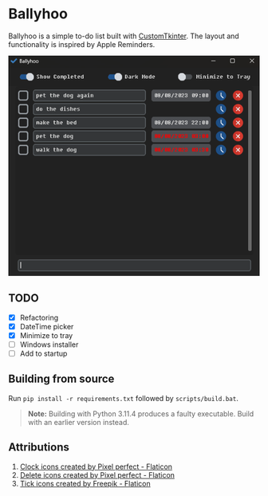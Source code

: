# Ballyhoo

Ballyhoo is a simple to-do list built with [CustomTkinter](https://github.com/TomSchimansky/CustomTkinter). The layout and functionality is inspired by Apple Reminders.

<p align="center">
  <img src="resources/screenshot.png"/>
</p>

## TODO

- [x] Refactoring
- [x] DateTime picker
- [x] Minimize to tray
- [ ] Windows installer
- [ ] Add to startup

## Building from source

Run `pip install -r requirements.txt` followed by `scripts/build.bat`.

> **Note:**  Building with Python 3.11.4 produces a faulty executable. Build with an earlier version instead.

## Attributions

1. <a href="https://www.flaticon.com/free-icon/clock_3602222?term=clock&page=1&position=12&origin=style&related_id=3602222" title="clock icons">Clock icons created by Pixel perfect - Flaticon</a>
2. <a href="https://www.flaticon.com/free-icon/delete_3389152?term=delete&page=1&position=10&origin=style&related_id=3389152" title="delete icons">Delete icons created by Pixel perfect - Flaticon</a>
3. <a href="https://www.flaticon.com/free-icon/check_390973?term=tick&page=1&position=48&origin=search&related_id=390973" title="tick icons">Tick icons created by Freepik - Flaticon</a>
